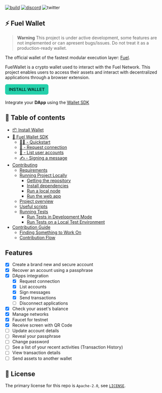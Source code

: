 [![build](https://github.com/FuelLabs/fuels-wallet/actions/workflows/gh-pages.yml/badge.svg)](https://github.com/FuelLabs/fuels-wallet/actions/workflows/gh-pages.yml)
[![discord](https://img.shields.io/badge/chat%20on-discord-orange?&logo=discord&logoColor=ffffff&color=7389D8&labelColor=6A7EC2)](https://discord.gg/xfpK4Pe)
![twitter](https://img.shields.io/twitter/follow/SwayLang?style=social)

## ⚡️ Fuel Wallet

> **Warning**
> This project is under active development, some features are not implemented or can apresent bugs/issues. Do not treat it as a production-ready wallet.

The official wallet of the fastest modular execution layer: [Fuel](https://fuel.network).

FuelWallet is a crypto wallet used to interact with the Fuel Network. This project enables users to access their assets and interact with decentralized applications through a browser extension.

[![Install Wallet](docs/assets/install-button.png)](./docs/INSTALL.md)

Integrate your **DApp** using the [Wallet SDK](./docs/WALLET_SDK.md)

## 📗 Table of contents

- [📦 Install Wallet](./docs/INSTALL.md)
- [🧰 Fuel Wallet SDK](./docs/WALLET_SDK.md)
  - [👨‍💻 - Quickstart](./docs/WALLET_SDK.md#quickstart)
  - [🔗 - Request connection](./docs/WALLET_SDK.md#request-connection)
  - [📗 - List user accounts](./docs/WALLET_SDK.md#list-user-accounts)
  - [✍️ - Signing a message](./docs/WALLET_SDK.md#signing-a-message)
- [Contributing](./docs/GETTING_STARTED.md)
  - [Requirements](./docs/GETTING_STARTED.md#requirements)
  - [Running Project Locally](./docs/GETTING_STARTED.md#running-project-locally)
    - [Getting the repository](./docs/GETTING_STARTED.md#---getting-the-repository)
    - [Install dependencies](./docs/GETTING_STARTED.md#---install-dependencies)
    - [Run a local node](./docs/GETTING_STARTED.md#---run-local-node)
    - [Run the web app](./docs/GETTING_STARTED.md#---run-web-app)
  - [Project overview](./docs/GETTING_STARTED.md#-project-overview)
  - [Useful scripts](./docs/GETTING_STARTED.md#-useful-scripts)
  - [Running Tests](./docs/GETTING_STARTED.md#running-tests)
    - [Run Tests in Development Mode](./docs/GETTING_STARTED.md#run-tests-in-development-mode)
    - [Run Tests on a Local Test Environment](./docs/GETTING_STARTED.md#run-tests-on-a-local-test-environment)
- [Contribution Guide](./docs/CONTRIBUTING.md)
  - [Finding Something to Work On](./docs/CONTRIBUTING.md#finding-something-to-work-on)
  - [Contribution Flow](./docs/CONTRIBUTING.md#contribution-flow)

## Features

- [x] Create a brand new and secure account
- [x] Recover an account using a passphrase
- [x] DApps integration
  - [x] Request connection
  - [x] List accounts
  - [x] Sign messages
  - [x] Send transactions
  - [ ] Disconnect applications
- [x] Check your asset's balance
- [x] Manage networks
- [x] Faucet for testnet
- [x] Receive screen with QR Code
- [ ] Update account details
- [ ] Reveal your passphrase
- [ ] Change password
- [ ] See a list of your recent activities (Transaction History)
- [ ] View transaction details
- [ ] Send assets to another wallet

## 📜 License

The primary license for this repo is `Apache-2.0`, see [`LICENSE`](./LICENSE).
